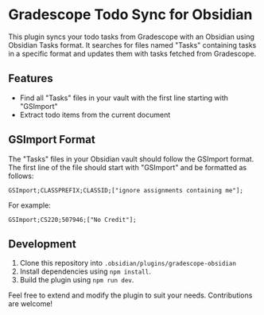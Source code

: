 # Gradescope Todo Sync for Obsidian

This plugin syncs your todo tasks from Gradescope with an Obsidian using Obsidian Tasks format. 
It searches for files named "Tasks" containing tasks in a specific format and updates them with tasks fetched from Gradescope.

## Features

- Find all "Tasks" files in your vault with the first line starting with "GSImport"
- Extract todo items from the current document

## GSImport Format

The "Tasks" files in your Obsidian vault should follow the GSImport format. 
The first line of the file should start with "GSImport" and be formatted as follows:

```
GSImport;CLASSPREFIX;CLASSID;["ignore assignments containing me"];
```

For example:

```
GSImport;CS220;507946;["No Credit"];
```

## Development

1. Clone this repository into `.obsidian/plugins/gradescope-obsidian`
2. Install dependencies using `npm install`.
3. Build the plugin using `npm run dev`.

Feel free to extend and modify the plugin to suit your needs. Contributions are welcome!

